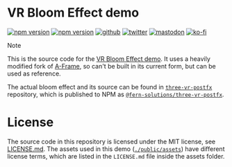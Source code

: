 # VR Bloom Effect demo
[![npm version](https://img.shields.io/npm/v/@fern-solutions/three-vr-postfx.svg?style=flat-square)](https://www.npmjs.com/package/@fern-solutions/three-vr-postfx)
[![npm version](https://img.shields.io/npm/l/@fern-solutions/three-vr-postfx.svg?style=flat-square)](https://www.npmjs.com/package/@fern-solutions/three-vr-postfx)
[![github](https://flat.badgen.net/badge/icon/github?icon=github&label)](https://github.com/mrxz/a5-bloom-demo/)
[![twitter](https://flat.badgen.net/badge/twitter/@noerihuisman/blue?icon=twitter&label)](https://twitter.com/noerihuisman)
[![mastodon](https://flat.badgen.net/badge/mastodon/@noerihuisman@arvr.social/blue?icon=mastodon&label)](https://arvr.social/@noerihuisman)
[![ko-fi](https://img.shields.io/badge/ko--fi-buy%20me%20a%20coffee-ff5f5f?style=flat-square)](https://ko-fi.com/fernsolutions)

> [!NOTE]
> This is the source code for the [VR Bloom Effect demo](https://vr-bloom.fern.solutions/). It uses a heavily modified fork of [A-Frame](https://aframe.io), so can't be built in its current form, but can be used as reference.

The actual bloom effect and its source can be found in [`three-vr-postfx`](https://github.com/mrxz/three-vr-postfx/) repository, which is published to NPM as [`@fern-solutions/three-vr-postfx`](https://www.npmjs.com/package/@fern-solutions/three-vr-postfx).

# License
The source code in this repository is licensed under the MIT license, see [LICENSE.md](LICENSE.md). The assets used in this demo ([`./public/assets`](./public/assets/)) have different license terms, which are listed in the `LICENSE.md` file inside the assets folder.